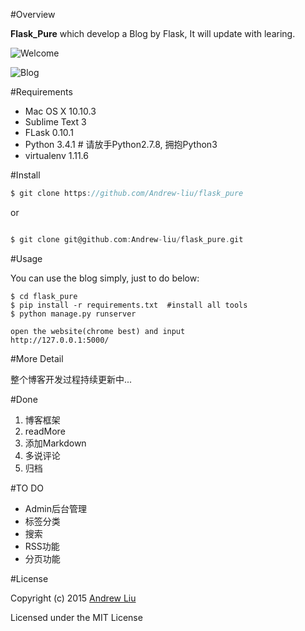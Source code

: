#Overview

**Flask_Pure** which develop a Blog by Flask, It will update with learing.


![Welcome](https://github.com/Andrew-liu/flask_pure/blob/master/picture/blog.png)

![Blog](https://github.com/Andrew-liu/flask_pure/blob/master/picture/welcome.png)


#Requirements

- Mac OS X 10.10.3
- Sublime Text 3
- FLask 0.10.1
- Python 3.4.1 # 请放手Python2.7.8, 拥抱Python3
- virtualenv  1.11.6


#Install 

```c
$ git clone https://github.com/Andrew-liu/flask_pure
```

or

```c

$ git clone git@github.com:Andrew-liu/flask_pure.git 
```

#Usage

You can use the blog simply, just to do below:

```
$ cd flask_pure
$ pip install -r requirements.txt  #install all tools
$ python manage.py runserver

open the website(chrome best) and input
http://127.0.0.1:5000/
```



#More Detail

整个博客开发过程持续更新中...

#Done


1. 博客框架
2. readMore
3. 添加Markdown
4. 多说评论
5. 归档

#TO DO

- Admin后台管理
- 标签分类
- 搜索
- RSS功能
- 分页功能



#License

Copyright (c) 2015 [Andrew Liu](http://andrewliu.tk)

Licensed under the MIT License

